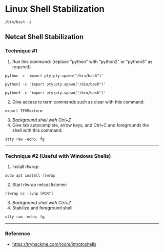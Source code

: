 # Linux Shell Stabilization

```
/bin/bash -i
```

## Netcat Shell Stabilization

### Technique #1
1. Run this command: (replace "python" with "python2" or "python3" as required)
```
python -c 'import pty;pty.spawn("/bin/bash")'
```
```
python2 -c 'import pty;pty.spawn("/bin/bash")'
```
```
python3 -c 'import pty;pty.spawn("/bin/bash")'
```
2. Give access to term commands such as clear with this command:
```
export TERM=xterm
```
3. *Background shell with Ctrl+Z*
4. Give tab autocomplete, arrow keys, and Ctrl+C and foregrounds the shell with this command:
```
stty raw -echo; fg
```
*******************************************************************************
### Technique #2 (Useful with Windows Shells)
1. Install rlwrap:
```
sudo apt install rlwrap
```
2. Start rlwrap netcat listener:
```
rlwrap nc -lvnp [PORT]
```
3. *Background shell with Ctrl+Z*
4. Stabilize and foreground shell:
```
stty raw -echo; fg
```
*******************************************************************************

### Reference

* https://tryhackme.com/room/introtoshells
